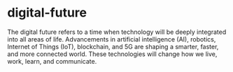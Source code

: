 # digital-future
The digital future refers to a time when technology will be deeply integrated into all areas of life. Advancements in artificial intelligence (AI), robotics, Internet of Things (IoT), blockchain, and 5G are shaping a smarter, faster, and more connected world. These technologies will change how we live, work, learn, and communicate.
